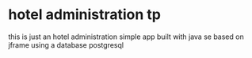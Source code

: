 # hotel administration tp
 this is just an hotel administration simple app built with java se based on jframe using  a database postgresql
